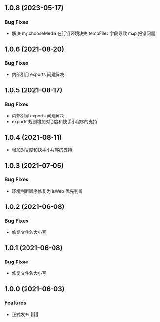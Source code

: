 ## 1.0.8 (2023-05-17)

### Bug Fixes

* 解决 my.chooseMedia 在钉钉环境缺失 tempFiles 字段导致 map 报错问题

## 1.0.6 (2021-08-20)

### Bug Fixes

* 内部引用 exports 问题解决

## 1.0.5 (2021-08-17)

### Bug Fixes

* 内部引用 exports 问题解决
* exports 规则增加对百度和快手小程序的支持

## 1.0.4 (2021-08-11)

* 增加对百度和快手小程序的支持

## 1.0.3 (2021-07-05)

### Bug Fixes

* 环境判断顺序修复为 isWeb 优先判断

## 1.0.2 (2021-06-08)

### Bug Fixes

* 修复文件名大小写
## 1.0.1 (2021-06-08)

### Bug Fixes

* 修复文件名大小写

## 1.0.0 (2021-06-03)

### Features

* 正式发布 🎉🎉🎉